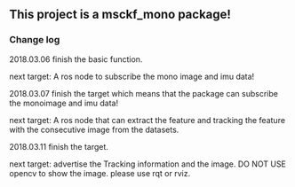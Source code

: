 ## This project is a msckf_mono package!

### Change log
2018.03.06 finish the basic function.

next target: A ros node to subscribe the mono image and imu data!

2018.03.07 finish the target which means that the package can subscribe the monoimage and imu data!

next target: A ros node that can extract the feature and tracking the feature with the consecutive image from the datasets.

2018.03.11 finish the target.

next target: advertise the Tracking information and the image. DO NOT USE opencv to show the image. please use rqt or rviz.
